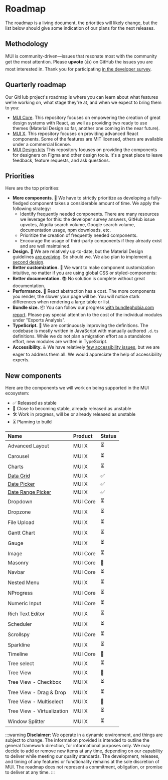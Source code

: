 # Roadmap

<p class="description">The roadmap is a living document, the priorities will likely change, but the list below should give some indication of our plans for the next releases.</p>

## Methodology

MUI is community-driven—issues that resonate most with the community get the most attention.
Please **upvote** (👍) on GitHub the issues you are most interested in.
Thank you for participating [in the developer survey](/blog/2021-developer-survey-results/).

## Quarterly roadmap

Our GitHub project's roadmap is where you can learn about what features we're working on, what stage they're at, and when we expect to bring them to you:

- [MUI Core](https://github.com/orgs/mui/projects/18/views/1).
  This repository focuses on empowering the creation of great design systems with React, as well as providing two ready to use themes (Material Design so far, another one coming in the near future).
- [MUI X](https://github.com/mui/mui-x/projects/1).
  This repository focuses on providing advanced React components.
  Some of the features are MIT licensed, others are available under a commercial license.
- [MUI Design kits](https://github.com/mui/mui-design-kits/projects/1)
  This repository focuses on providing the components for designers on Figma and other design tools.
  It's a great place to leave feedback, feature requests, and ask questions.

## Priorities

Here are the top priorities:

- **More components**. 🧰 We have to strictly prioritize as developing a fully-fledged component takes a considerable amount of time.
  We apply the following strategy:
  - Identify frequently needed components. There are many resources we leverage for this: the developer survey answers, GitHub issue upvotes, Algolia search volume, Google search volume, documentation usage, npm downloads, etc.
  - Prioritize the creation of frequently needed components.
  - Encourage the usage of third-party components if they already exist and are well maintained.
- **Design.** 🎀 We are relatively up-to-date, but the Material Design guidelines [are evolving](https://material.io/blog/). So should we. We also plan to implement [a second design](https://github.com/mui/material-ui/issues/22485).
- **Better customization.** 💅 We want to make component customization intuitive, no matter if you are using global CSS or styled-components:
- **Better documentation.** 📚 No solution is complete without great documentation.
- **Performance.** 🚀 React abstraction has a cost. The more components you render, the slower your page will be. You will notice stark differences when rendering a large table or list.
- **Bundle size.** 📦 You can follow our progress [with bundlephobia.com report](https://bundlephobia.com/package/@mui/material). Please pay special attention to the cost of the individual modules under "Exports Analysis".
- **TypeScript.** 📏 We are continuously improving the definitions. The codebase is mostly written in JavaScript with manually authored `.d.ts` definitions. While we do not plan a migration effort as a standalone effort, new modules are written in TypeScript.
- **Accessibility.** ♿️ We have relatively [few accessibility issues](https://darekkay.com/blog/accessible-ui-frameworks/), but we are eager to address them all. We would appreciate the help of accessibility experts.

## New components

Here are the components we will work on being supported in the MUI ecosystem:

- ✅ Released as stable
- 🧪 Close to becoming stable, already released as unstable
- 🛠 Work in progress, will be or already released as unstable
- ⏳ Planning to build

| Name                                                          | Product  | Status |
| :------------------------------------------------------------ | :------- | :----- |
| Advanced Layout                                               | MUI X    | ⏳     |
| Carousel                                                      | MUI X    | ⏳     |
| Charts                                                        | MUI X    | ⏳     |
| [Data Grid](/x/react-data-grid/)                              | MUI X    | ✅     |
| [Date Picker](/x/react-date-pickers/date-picker/)             | MUI X    | ✅     |
| [Date Range Picker](/x/react-date-pickers/date-range-picker/) | MUI X    | ✅     |
| Dropdown                                                      | MUI Core | ⏳     |
| Dropzone                                                      | MUI X    | ⏳     |
| File Upload                                                   | MUI X    | ⏳     |
| Gantt Chart                                                   | MUI X    | ⏳     |
| Gauge                                                         | MUI X    | ⏳     |
| Image                                                         | MUI Core | ⏳     |
| Masonry                                                       | MUI Core | 🧪     |
| Navbar                                                        | MUI Core | ⏳     |
| Nested Menu                                                   | MUI X    | ⏳     |
| NProgress                                                     | MUI Core | ⏳     |
| Numeric Input                                                 | MUI Core | ⏳     |
| Rich Text Editor                                              | MUI X    | ⏳     |
| Scheduler                                                     | MUI X    | ⏳     |
| Scrollspy                                                     | MUI Core | ⏳     |
| Sparkline                                                     | MUI X    | ⏳     |
| Timeline                                                      | MUI Core | 🧪     |
| Tree select                                                   | MUI X    | ⏳     |
| Tree View                                                     | MUI X    | 🧪     |
| Tree View - Checkbox                                          | MUI X    | ⏳     |
| Tree View - Drag & Drop                                       | MUI X    | ⏳     |
| Tree View - Multiselect                                       | MUI X    | 🧪     |
| Tree View - Virtualization                                    | MUI X    | ⏳     |
| Window Splitter                                               | MUI X    | ⏳     |

:::warning
**Disclaimer**: We operate in a dynamic environment, and things are subject to change. The information provided is intended to outline the general framework direction, for informational purposes only. We may decide to add or remove new items at any time, depending on our capability to deliver while meeting our quality standards. The development, releases, and timing of any features or functionality remains at the sole discretion of MUI. The roadmap does not represent a commitment, obligation, or promise to deliver at any time.
:::
